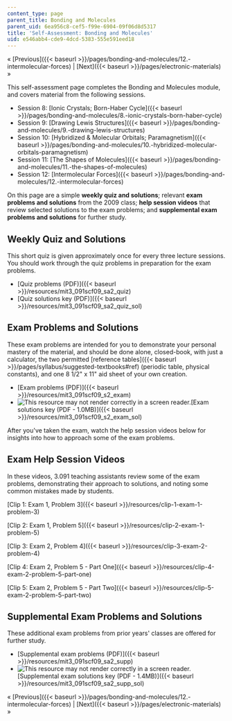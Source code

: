 ```yaml
---
content_type: page
parent_title: Bonding and Molecules
parent_uid: 6ea956c8-cef5-f99e-6904-09f06d8d5317
title: 'Self-Assessment: Bonding and Molecules'
uid: e546abb4-cde9-4dcd-5383-555e591eed18
---
```


« [Previous]({{< baseurl >}}/pages/bonding-and-molecules/12.-intermolecular-forces) | [Next]({{< baseurl >}}/pages/electronic-materials) »

This self-assessment page completes the Bonding and Molecules module, and covers material from the following sessions.

*   Session 8: [Ionic Crystals; Born-Haber Cycle]({{< baseurl >}}/pages/bonding-and-molecules/8.-ionic-crystals-born-haber-cycle)
*   Session 9: [Drawing Lewis Structures]({{< baseurl >}}/pages/bonding-and-molecules/9.-drawing-lewis-structures)
*   Session 10: [Hybridized & Molecular Orbitals; Paramagnetism]({{< baseurl >}}/pages/bonding-and-molecules/10.-hybridized-molecular-orbitals-paramagnetism)
*   Session 11: [The Shapes of Molecules]({{< baseurl >}}/pages/bonding-and-molecules/11.-the-shapes-of-molecules)
*   Session 12: [Intermolecular Forces]({{< baseurl >}}/pages/bonding-and-molecules/12.-intermolecular-forces)

On this page are a simple **weekly quiz and solutions**; relevant **exam problems and solutions** from the 2009 class; **help session videos** that review selected solutions to the exam problems; and **supplemental exam problems and solutions** for further study.

Weekly Quiz and Solutions
-------------------------

This short quiz is given approximately once for every three lecture sessions. You should work through the quiz problems in preparation for the exam problems.

*   [Quiz problems (PDF)]({{< baseurl >}}/resources/mit3_091scf09_sa2_quiz)
*   [Quiz solutions key (PDF)]({{< baseurl >}}/resources/mit3_091scf09_sa2_quiz_sol)

Exam Problems and Solutions
---------------------------

These exam problems are intended for you to demonstrate your personal mastery of the material, and should be done alone, closed-book, with just a calculator, the two permitted [reference tables]({{< baseurl >}}/pages/syllabus/suggested-textbooks#ref) (periodic table, physical constants), and one 8 1/2" x 11" aid sheet of your own creation.

*   [Exam problems (PDF)]({{< baseurl >}}/resources/mit3_091scf09_s2_exam)
*   ![This resource may not render correctly in a screen reader.](/images/inacessible.gif)[Exam solutions key (PDF - 1.0MB)]({{< baseurl >}}/resources/mit3_091scf09_s2_exam_sol)

After you've taken the exam, watch the help session videos below for insights into how to approach some of the exam problems.

Exam Help Session Videos
------------------------

In these videos, 3.091 teaching assistants review some of the exam problems, demonstrating their approach to solutions, and noting some common mistakes made by students.

[Clip 1: Exam 1, Problem 3]({{< baseurl >}}/resources/clip-1-exam-1-problem-3)

[Clip 2: Exam 1, Problem 5]({{< baseurl >}}/resources/clip-2-exam-1-problem-5)

[Clip 3: Exam 2, Problem 4]({{< baseurl >}}/resources/clip-3-exam-2-problem-4)

[Clip 4: Exam 2, Problem 5 - Part One]({{< baseurl >}}/resources/clip-4-exam-2-problem-5-part-one)

[Clip 5: Exam 2, Problem 5 - Part Two]({{< baseurl >}}/resources/clip-5-exam-2-problem-5-part-two)

Supplemental Exam Problems and Solutions
----------------------------------------

These additional exam problems from prior years' classes are offered for further study.

*   [Supplemental exam problems (PDF)]({{< baseurl >}}/resources/mit3_091scf09_sa2_supp)
*   ![This resource may not render correctly in a screen reader.](/images/inacessible.gif)[Supplemental exam solutions key (PDF - 1.4MB)]({{< baseurl >}}/resources/mit3_091scf09_sa2_supp_sol)

« [Previous]({{< baseurl >}}/pages/bonding-and-molecules/12.-intermolecular-forces) | [Next]({{< baseurl >}}/pages/electronic-materials) »